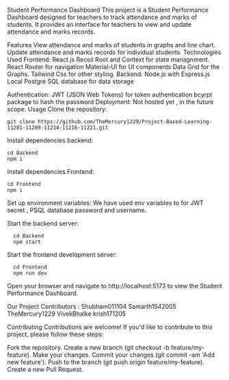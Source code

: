 Student Performance Dashboard
This project is a Student Performance Dashboard designed for teachers to track attendance and marks of students. It provides an interface for teachers to view and update attendance and marks records.

Features
      View attendance and marks of students in graphs and line chart.
      Update attendance and marks records for individual students.
Technologies Used
Frontend:
      React.js
      Recoil Root and Context for state managnment.
      React Router for navigation
      Material-UI for UI components
      Data Grid for the Graphs.
      Tailwind Css for other styling.
Backend:
      Node.js with Express.js
      Local Postgre SQL database for data storage
      
Authentication:
      JWT (JSON Web Tokens) for token authentication
      bcyrpt package to hash the password
Deployment:
      Not hosted yet , in the future scope.
Usage
Clone the repository:

    git clone https://github.com/TheMercury1229/Project-Based-Learning-11201-11209-11214-11216-11221.git 
                                                                        
Install dependencies backend:

    cd Backend 
    npm i
    
Install dependencies Frontend:

    cd Frontend 
    npm i 
    
Set up environment variables:
    We have used env variables to for JWT secret , PSQL database password and username.
    
Start the backend server:

      cd Backend
      npm start
      
Start the frontend development server:

      cd Frontend 
      npm run dev
      
Open your browser and navigate to http://localhost:5173 to view the Student Performance Dashboard.


Our Project Contributors :
    Shubham011104
    Samarth1542005
    TheMercury1229
    VivekBhalke
    krish171205

Contributing
Contributions are welcome! If you'd like to contribute to this project, please follow these steps:

Fork the repository.
Create a new branch (git checkout -b feature/my-feature).
Make your changes.
Commit your changes (git commit -am 'Add new feature').
Push to the branch (git push origin feature/my-feature).
Create a new Pull Request.


